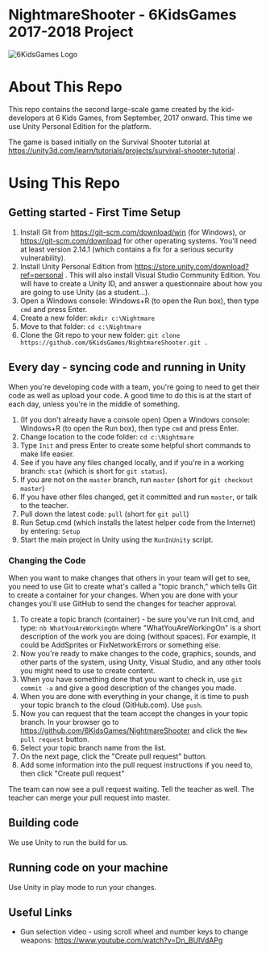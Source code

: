 # NightmareShooter - 6KidsGames 2017-2018 Project

![6KidsGames Logo](https://github.com/6KidsGames/ZombAttack/blob/master/Sprites/6KidsLogo.png "6KidsGames")


# About This Repo
This repo contains the second large-scale game created by the kid-developers at 6 Kids Games,
from September, 2017 onward. This time we use Unity Personal Edition for the platform.

The game is based initially on the Survival Shooter tutorial at https://unity3d.com/learn/tutorials/projects/survival-shooter-tutorial .


# Using This Repo

## Getting started - First Time Setup

1. Install Git from https://git-scm.com/download/win (for Windows), or https://git-scm.com/download for other operating systems. You'll need at least version 2.14.1 (which contains a fix for a serious security vulnerability).
1. Install Unity Personal Edition from https://store.unity.com/download?ref=personal . This will also install Visual Studio Community Edition. You will have to create a Unity ID, and answer a questionnaire about how you are going to use Unity (as a student...).
1. Open a Windows console: Windows+R (to open the Run box), then type `cmd` and press Enter.
1. Create a new folder: `mkdir c:\Nightmare`
1. Move to that folder: `cd c:\Nightmare`
1. Clone the Git repo to your new folder: `git clone https://github.com/6KidsGames/NightmareShooter.git .`

## Every day - syncing code and running in Unity
When you're developing code with a team, you're going to need to get their code as well as upload your code. A good time to do this is at the start of each day, unless you're in the middle of something.

1. (If you don't already have a console open) Open a Windows console: Windows+R (to open the Run box), then type `cmd` and press Enter.
1. Change location to the code folder: `cd c:\Nightmare`
1. Type `Init` and press Enter to create some helpful short commands to make life easier. 
1. See if you have any files changed locally, and if you're in a working branch: `stat` (which is short for `git status`).
1. If you are not on the `master` branch, run `master` (short for `git checkout master`)
1. If you have other files changed, get it committed and run `master`, or talk to the teacher.
1. Pull down the latest code: `pull` (short for `git pull`)
1. Run Setup.cmd (which installs the latest helper code from the Internet) by entering: `Setup`
1. Start the main project in Unity using the `RunInUnity` script.

### Changing the Code
When you want to make changes that others in your team will get to see, you need to use Git to create
what's called a "topic branch," which tells Git to create a container for your changes.
When you are done with your changes you'll use GitHub to send the changes for teacher approval. 

1. To create a topic branch (container) - be sure you've run Init.cmd, and type: `nb WhatYouAreWorkingOn` where "WhatYouAreWorkingOn" is a short description of the work you are doing (without spaces). For example, it could be AddSprites or FixNetworkErrors or something else.
1. Now you're ready to make changes to the code, graphics, sounds, and other parts of the system, using Unity, Visual Studio, and any other tools you might need to use to create content.
1. When you have something done that you want to check in, use `git commit -a` and give a good description of the changes you made.
1. When you are done with everything in your change, it is time to push your topic branch to the cloud (GitHub.com). Use `push`.
1. Now you can request that the team accept the changes in your topic branch. In your browser go to https://github.com/6KidsGames/NightmareShooter and click the `New pull request` button.
1. Select your topic branch name from the list.
1. On the next page, click the "Create pull request" button.
1. Add some information into the pull request instructions if you need to, then click "Create pull request"

The team can now see a pull request waiting. Tell the teacher as well. The teacher can merge your pull request into master.

## Building code
We use Unity to run the build for us.

## Running code on your machine
Use Unity in play mode to run your changes.

## Useful Links

* Gun selection video - using scroll wheel and number keys to change weapons: https://www.youtube.com/watch?v=Dn_BUIVdAPg

